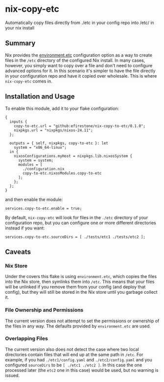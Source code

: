 # nix-copy-etc
Automatically copy files directly from ./etc in your config repo into /etc/ in your nix install

## Summary

Nix provides the [environment.etc](https://search.nixos.org/options?channel=unstable&show=environment.etc) configuration option as a way to create files in the `/etc` directory of the configured Nix install. In many cases, however, you simply want to copy over a file and don't need to configure advanced options for it. In this scenario it's simpler to have the file directly in your configuration repo and have it copied over wholesale. This is where `nix-copy-etc` comes in.

## Installation and Usage

To enable this module, add it to your flake configuration:

```
{
  inputs {
    copy-to-etc.url = "github:efirestone/nix-copy-to-etc/0.1.0";
    nixpkgs.url = "nixpkgs/nixos-24.11";
  };

  outputs = { self, nixpkgs, copy-to-etc }: let
    system = "x86_64-linux";
  in {
    nixosConfigurations.myHost = nixpkgs.lib.nixosSystem {
      system = system;
      modules = [
        ./configuration.nix
        copy-to-etc.nixosModules.copy-to-etc
      ];
    };
  };
}
```

and then enable the module:

```
services.copy-to-etc.enable = true;
```

By default, `nix-copy-etc` will look for files in the `./etc` directory of your configuration repo, but you can configure one or more different directories instead if you want:

```
services.copy-to-etc.sourceDirs = [ ./tests/etc1 ./tests/etc2 ];
```

## Caveats

### Nix Store

Under the covers this flake is using `environment.etc`, which copies the files into the Nix store, then symlinks them into `/etc`. This means that your files will be unlinked if you remove them from your config (and deploy that config), but they will still be stored in the Nix store until you garbage collect it.

### File Ownership and Permissions

The current version does not attempt to set the permissions or ownership of the files in any way. The defaults provided by `environment.etc` are used.

### Overlapping Files

The current version also does not detect the case where two local directories contain files that will end up at the same path in `/etc`. For example, if you had `./etc1/config.yaml` and `./etc2/config.yaml` and you configured `sourceDirs` to be `[ ./etc1 ./etc2 ]`. In this case the one processed later (the `etc2` one in this case) would be used, but no warning is issued.

